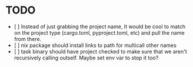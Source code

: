 # TODO

- \[ \] Instead of just grabbing the project name, It would be cool to match on the project type (cargo.toml, pyproject.toml, etc) and pull the name from there.
- \[ \] nix package should install links to path for multicall other names
- \[ \] task binary should have project checked to make sure that we aren't recursively calling outself. Maybe set env var to stop it too?

